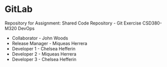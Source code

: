 # GitLab
Repository for Assignment: Shared Code Repository - Git Exercise CSD380-M320 DevOps
* Collaborator - John Woods
* Release Manager - Miqueas Herrera
* Developer 1 - Chelsea Hefferin
* Developer 2 - Miqueas Herrera
* Developer 3 - Chelsea Hefferin
